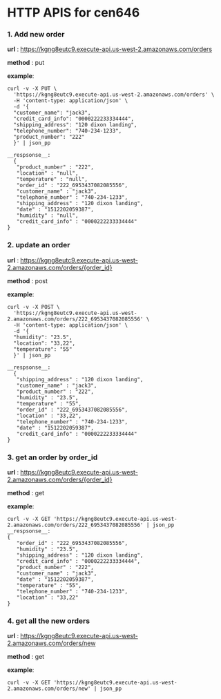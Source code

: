 # HTTP APIS for cen646

### 1. **Add new order**

**url** : https://kgng8eutc9.execute-api.us-west-2.amazonaws.com/orders

**method** : put

**example**:

```curl
curl -v -X PUT \
  'https://kgng8eutc9.execute-api.us-west-2.amazonaws.com/orders' \
  -H 'content-type: application/json' \
  -d '{
  "customer_name": "jack3",
  "credit_card_info": "0000222233334444",
  "shipping_address": "120 dixon landing",
  "telephone_number": "740-234-1233",
  "product_number": "222"
  }' | json_pp

__respsonse__:
  {
   "product_number" : "222",
   "location" : "null",
   "temperature" : "null",
   "order_id" : "222_6953437082085556",
   "customer_name" : "jack3",
   "telephone_number" : "740-234-1233",
   "shipping_address" : "120 dixon landing",
   "date" : "1512202059387",
   "humidity" : "null",
   "credit_card_info" : "0000222233334444"
}
```

### 2. **update an order**

**url** : https://kgng8eutc9.execute-api.us-west-2.amazonaws.com/orders/{order_id}

**method** : post

**example**:

```curl
curl -v -X POST \
  'https://kgng8eutc9.execute-api.us-west-2.amazonaws.com/orders/222_6953437082085556' \
  -H 'content-type: application/json' \
  -d '{
  "humidity": "23.5",
  "location": "33,22",
  "temperature": "55"
  }' | json_pp

__respsonse__:
  {
   "shipping_address" : "120 dixon landing",
   "customer_name" : "jack3",
   "product_number" : "222",
   "humidity" : "23.5",
   "temperature" : "55",
   "order_id" : "222_6953437082085556",
   "location" : "33,22",
   "telephone_number" : "740-234-1233",
   "date" : "1512202059387",
   "credit_card_info" : "0000222233334444"
}
```

### 3. **get an order by order_id**

**url** : https://kgng8eutc9.execute-api.us-west-2.amazonaws.com/orders/{order_id}

**method** : get

**example**:

```curl
curl -v -X GET 'https://kgng8eutc9.execute-api.us-west-2.amazonaws.com/orders/222_6953437082085556' | json_pp
__respsonse__:
{
   "order_id" : "222_6953437082085556",
   "humidity" : "23.5",
   "shipping_address" : "120 dixon landing",
   "credit_card_info" : "0000222233334444",
   "product_number" : "222",
   "customer_name" : "jack3",
   "date" : "1512202059387",
   "temperature" : "55",
   "telephone_number" : "740-234-1233",
   "location" : "33,22"
}
```

### 4. **get all the new orders**

**url** : https://kgng8eutc9.execute-api.us-west-2.amazonaws.com/orders/new

**method** : get

**example**:

```curl
curl -v -X GET 'https://kgng8eutc9.execute-api.us-west-2.amazonaws.com/orders/new' | json_pp
```
